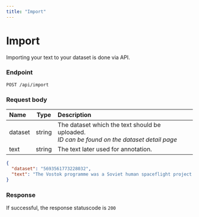 ```yaml
---
title: "Import"
---
```


# Import

Importing your text to your dataset is done via API.

### Endpoint

```
POST /api/import
```

### Request body

| Name    |  Type  | Description                                                                                      |
| :------ | :----: | :----------------------------------------------------------------------------------------------- |
| dataset | string | The dataset which the text should be uploaded. <br/>_ID can be found on the dataset detail page_ |
| text    | string | The text later used for annotation.                                                              |

```json
{
  "dataset": "5693561773228032",
  "text": "The Vostok programme was a Soviet human spaceflight project."
}
```

### Response

If successful, the response statuscode is `200`
